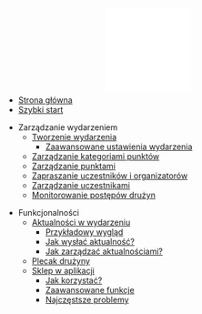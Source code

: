 <a href="/#/?id=przewodnik-po-let39s-map">
  <img src="assets/logo_lets_map.svg" alt="Let's Map logo" width="150" style="display: block; margin: auto; margin-bottom: -10px;">
</a>

* [Strona główna](/#przewodnik-po-let39s-map)
* [Szybki start](quick-start.md?id=szybki-start)

[//]: # (* Lista wydarzeń)
[//]: # (  * [Dołącz do wydarzenia]&#40;&#41;)
[//]: # (  * [Aktualne wydarzenia]&#40;&#41;)
[//]: # (  * [Kopiowanie i resetowanie]&#40;&#41;)
[//]: # (  * [Historia i archiwum]&#40;&#41;)
[//]: # (  * [Ustawienia]&#40;&#41;)

* Zarządzanie wydarzeniem
  * [Tworzenie wydarzenia](event-management/creating-event.md#tworzenie-wydarzenia)
    * [Zaawansowane ustawienia wydarzenia](event-management/creating-event.md#_4-zaawansowane-ustawienia-gry)
  * [Zarządzanie kategoriami punktów](event-management/managing-point-categories.md#zarządzanie-kategoriami-punktów)
  * [Zarządzanie punktami](event-management/managing-points.md#zarządzanie-punktami)
  * [Zapraszanie uczestników i organizatorów](event-management/inviting-participants-organizers.md#zapraszanie-uczestników-i-organizatorów)
  * [Zarządzanie uczestnikami](event-management/managing-participants.md#zarządzanie-uczestnikami)
  * [Monitorowanie postępów drużyn](event-management/scoreboard.md#monitorowanie-postępów-drużyn)

[//]: # (* [Zarządzanie kontem]&#40;&#41;)

* Funkcjonalności
  * [Aktualności w wydarzeniu](features/notifications.md#aktualności-w-wydarzeniu)
    * [Przykładowy wygląd](features/notifications.md#przykładowy-wygląd-aktualności)
    * [Jak wysłać aktualność?](features/notifications.md#jak-wysłać-aktualności)
    * [Jak zarządzać aktualnościami?](features/notifications.md#jak-zarządzać-aktualnościami)
  * [Plecak drużyny](features/backpack.md?id=plecak-drużyny)
  * [Sklep w aplikacji](features/market.md?id=sklep-w-aplikacji)
      * [Jak korzystać?](features/market.md#jak-korzystać-ze-sklepu)
      * [Zaawansowane funkcje](features/market.md#zaawansowane-funkcje)
      * [Najczęstsze problemy](features/market.md#najczęstsze-problemy)

[//]: # (* [Masz pytania?]&#40;&#41;)

[//]: # (* Poradniki)
[//]: # (  *  [Jak stworzyć pierwsze wydarzenie?]&#40;tutorials/first-event.md&#41;)
